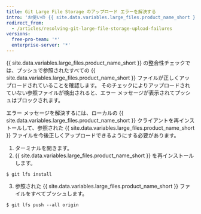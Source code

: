 ```yaml
---
title: Git Large File Storage のアップロード エラーを解決する
intro: 'お使いの {{ site.data.variables.large_files.product_name_short }} ファイルが正しくアップロードできない場合、アップロード エラーのトラブルシューティングを行うためにいくつかの手順を実行できます。'
redirect_from:
  - /articles/resolving-git-large-file-storage-upload-failures
versions:
  free-pro-team: '*'
  enterprise-server: '*'
---
```


{{ site.data.variables.large_files.product_name_short }} の整合性チェックでは、プッシュで参照されたすべての {{ site.data.variables.large_files.product_name_short }} ファイルが正しくアップロードされていることを確認します。 そのチェックによりアップロードされていない参照ファイルが検出されると、エラー メッセージが表示されてプッシュはブロックされます。

エラー メッセージを解決するには、ローカルの {{ site.data.variables.large_files.product_name_short }} クライアントを再インストールして、参照された {{ site.data.variables.large_files.product_name_short }} ファイルを今後正しくアップロードできるようにする必要があります。

1. ターミナルを開きます。
2. {{ site.data.variables.large_files.product_name_short }} を再インストールします。
  ```shell
  $ git lfs install
  ```
3. 参照された {{ site.data.variables.large_files.product_name_short }} ファイルをすべてプッシュします。
  ```shell
  $ git lfs push --all origin
  ```
